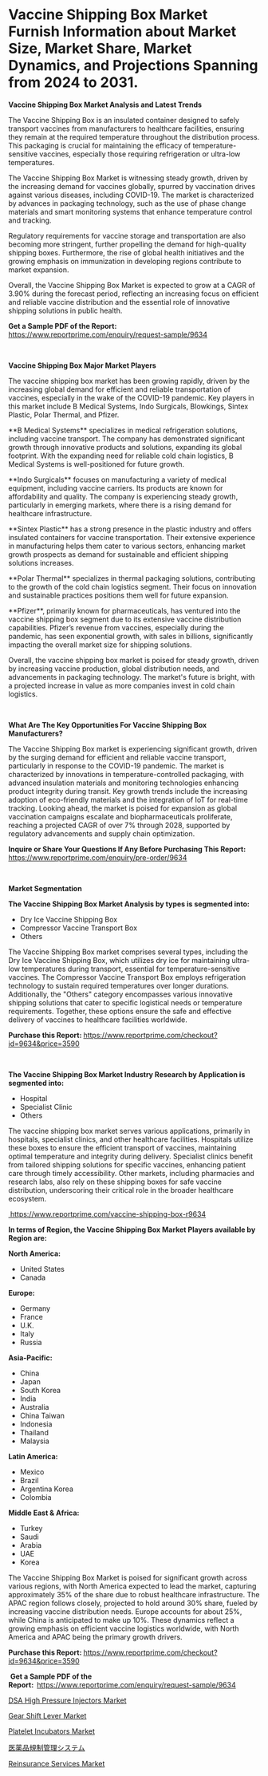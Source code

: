 <p><h1>Vaccine Shipping Box Market Furnish Information about Market Size, Market Share, Market Dynamics, and Projections Spanning from 2024 to 2031.</h1></p><p><strong>Vaccine Shipping Box Market Analysis and Latest Trends</strong></p>
<p><p>The Vaccine Shipping Box is an insulated container designed to safely transport vaccines from manufacturers to healthcare facilities, ensuring they remain at the required temperature throughout the distribution process. This packaging is crucial for maintaining the efficacy of temperature-sensitive vaccines, especially those requiring refrigeration or ultra-low temperatures.</p><p>The Vaccine Shipping Box Market is witnessing steady growth, driven by the increasing demand for vaccines globally, spurred by vaccination drives against various diseases, including COVID-19. The market is characterized by advances in packaging technology, such as the use of phase change materials and smart monitoring systems that enhance temperature control and tracking.</p><p>Regulatory requirements for vaccine storage and transportation are also becoming more stringent, further propelling the demand for high-quality shipping boxes. Furthermore, the rise of global health initiatives and the growing emphasis on immunization in developing regions contribute to market expansion.</p><p>Overall, the Vaccine Shipping Box Market is expected to grow at a CAGR of 3.90% during the forecast period, reflecting an increasing focus on efficient and reliable vaccine distribution and the essential role of innovative shipping solutions in public health.</p></p>
<p><strong>Get a Sample PDF of the Report:&nbsp;</strong> <a href="https://www.reportprime.com/enquiry/request-sample/9634">https://www.reportprime.com/enquiry/request-sample/9634</a></p>
<p>&nbsp;</p>
<p><strong>Vaccine Shipping Box Major Market Players</strong></p>
<p><p>The vaccine shipping box market has been growing rapidly, driven by the increasing global demand for efficient and reliable transportation of vaccines, especially in the wake of the COVID-19 pandemic. Key players in this market include B Medical Systems, Indo Surgicals, Blowkings, Sintex Plastic, Polar Thermal, and Pfizer.</p><p>**B Medical Systems** specializes in medical refrigeration solutions, including vaccine transport. The company has demonstrated significant growth through innovative products and solutions, expanding its global footprint. With the expanding need for reliable cold chain logistics, B Medical Systems is well-positioned for future growth.</p><p>**Indo Surgicals** focuses on manufacturing a variety of medical equipment, including vaccine carriers. Its products are known for affordability and quality. The company is experiencing steady growth, particularly in emerging markets, where there is a rising demand for healthcare infrastructure.</p><p>**Sintex Plastic** has a strong presence in the plastic industry and offers insulated containers for vaccine transportation. Their extensive experience in manufacturing helps them cater to various sectors, enhancing market growth prospects as demand for sustainable and efficient shipping solutions increases.</p><p>**Polar Thermal** specializes in thermal packaging solutions, contributing to the growth of the cold chain logistics segment. Their focus on innovation and sustainable practices positions them well for future expansion.</p><p>**Pfizer**, primarily known for pharmaceuticals, has ventured into the vaccine shipping box segment due to its extensive vaccine distribution capabilities. Pfizer’s revenue from vaccines, especially during the pandemic, has seen exponential growth, with sales in billions, significantly impacting the overall market size for shipping solutions.</p><p>Overall, the vaccine shipping box market is poised for steady growth, driven by increasing vaccine production, global distribution needs, and advancements in packaging technology. The market's future is bright, with a projected increase in value as more companies invest in cold chain logistics.</p></p>
<p>&nbsp;</p>
<p><strong>What Are The Key Opportunities For Vaccine Shipping Box Manufacturers?</strong></p>
<p><p>The Vaccine Shipping Box market is experiencing significant growth, driven by the surging demand for efficient and reliable vaccine transport, particularly in response to the COVID-19 pandemic. The market is characterized by innovations in temperature-controlled packaging, with advanced insulation materials and monitoring technologies enhancing product integrity during transit. Key growth trends include the increasing adoption of eco-friendly materials and the integration of IoT for real-time tracking. Looking ahead, the market is poised for expansion as global vaccination campaigns escalate and biopharmaceuticals proliferate, reaching a projected CAGR of over 7% through 2028, supported by regulatory advancements and supply chain optimization.</p></p>
<p><strong>Inquire or Share Your Questions If Any Before Purchasing This Report:</strong> <a href="https://www.reportprime.com/enquiry/pre-order/9634">https://www.reportprime.com/enquiry/pre-order/9634</a></p>
<p>&nbsp;</p>
<p><strong>Market Segmentation</strong></p>
<p><strong>The Vaccine Shipping Box Market Analysis by types is segmented into:</strong></p>
<p><ul><li>Dry Ice Vaccine Shipping Box</li><li>Compressor Vaccine Transport Box</li><li>Others</li></ul></p>
<p><p>The Vaccine Shipping Box market comprises several types, including the Dry Ice Vaccine Shipping Box, which utilizes dry ice for maintaining ultra-low temperatures during transport, essential for temperature-sensitive vaccines. The Compressor Vaccine Transport Box employs refrigeration technology to sustain required temperatures over longer durations. Additionally, the "Others" category encompasses various innovative shipping solutions that cater to specific logistical needs or temperature requirements. Together, these options ensure the safe and effective delivery of vaccines to healthcare facilities worldwide.</p></p>
<p><strong>Purchase this Report:&nbsp;</strong><a href="https://www.reportprime.com/checkout?id=9634&price=3590">https://www.reportprime.com/checkout?id=9634&price=3590</a></p>
<p>&nbsp;</p>
<p><strong>The Vaccine Shipping Box Market Industry Research by Application is segmented into:</strong></p>
<p><ul><li>Hospital</li><li>Specialist Clinic</li><li>Others</li></ul></p>
<p><p>The vaccine shipping box market serves various applications, primarily in hospitals, specialist clinics, and other healthcare facilities. Hospitals utilize these boxes to ensure the efficient transport of vaccines, maintaining optimal temperature and integrity during delivery. Specialist clinics benefit from tailored shipping solutions for specific vaccines, enhancing patient care through timely accessibility. Other markets, including pharmacies and research labs, also rely on these shipping boxes for safe vaccine distribution, underscoring their critical role in the broader healthcare ecosystem.</p></p>
<p><a href="https://www.reportprime.com/vaccine-shipping-box-r9634">&nbsp;https://www.reportprime.com/vaccine-shipping-box-r9634</a></p>
<p><strong>In terms of Region, the Vaccine Shipping Box Market Players available by Region are:</strong></p>
<p>
    <p> <strong> North America: </strong>
        <ul>
            <li>United States</li>
            <li>Canada</li>
        </ul>
        </p> 
    <p> <strong> Europe: </strong>
        <ul>
            <li>Germany</li>
            <li>France</li>
            <li>U.K.</li>
            <li>Italy</li>
            <li>Russia</li>
        </ul>
        </p> 
    <p> <strong> Asia-Pacific: </strong>
        <ul>
            <li>China</li>
            <li>Japan</li>
            <li>South Korea</li>
            <li>India</li>
            <li>Australia</li>
            <li>China Taiwan</li>
            <li>Indonesia</li>
            <li>Thailand</li>
            <li>Malaysia</li>
        </ul>
        </p> 
    <p> <strong> Latin America: </strong>
        <ul>
            <li>Mexico</li>
            <li>Brazil</li>
            <li>Argentina Korea</li>
            <li>Colombia</li>
        </ul>
        </p> 
    <p> <strong> Middle East & Africa: </strong>
        <ul>
            <li>Turkey</li>
            <li>Saudi</li>
            <li>Arabia</li>
            <li>UAE</li>
            <li>Korea</li>
        </ul>
    </p>
    </p>
<p><p>The Vaccine Shipping Box Market is poised for significant growth across various regions, with North America expected to lead the market, capturing approximately 35% of the share due to robust healthcare infrastructure. The APAC region follows closely, projected to hold around 30% share, fueled by increasing vaccine distribution needs. Europe accounts for about 25%, while China is anticipated to make up 10%. These dynamics reflect a growing emphasis on efficient vaccine logistics worldwide, with North America and APAC being the primary growth drivers.</p></p>
<p><strong>Purchase this Report: </strong><a href="https://www.reportprime.com/checkout?id=9634&price=3590">https://www.reportprime.com/checkout?id=9634&price=3590</a></p>
<p>&nbsp;<strong>Get a Sample PDF of the Report:&nbsp;&nbsp;</strong><a href="https://www.reportprime.com/enquiry/request-sample/9634">https://www.reportprime.com/enquiry/request-sample/9634</a></p>
<p><strong></strong></p>
<p><p><a href="https://github.com/MarilynDouglas476/Market-Research-Report-List-1/blob/main/dsa-high-pressure-injectors-market.md">DSA High Pressure Injectors Market</a></p><p><a href="https://issuu.com/reportprime-2/docs/gear-shift-lever-market-size-2030.p_7d293f640bdb43">Gear Shift Lever Market</a></p><p><a href="https://www.linkedin.com/pulse/platelet-incubators-market-trends-regional-insights-forecasted-radpe?trackingId=jlzRphxlR8KBogdTqd0ajA%3D%3D">Platelet Incubators Market</a></p><p><a href="https://medium.com/@skylarreilly36/pharma-regulatory-management-systems-12f2255650ba">医薬品規制管理システム</a></p><p><a href="https://www.linkedin.com/pulse/reinsurance-services-market-evolution-global-trends-regional-jille?trackingId=CermUtw%2BRKaHbiIYpgkXUw%3D%3D">Reinsurance Services Market</a></p></p>